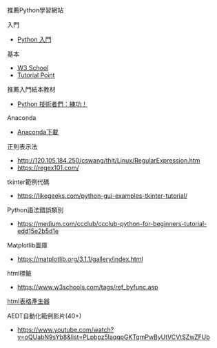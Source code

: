 推薦Python學習網站

入門
- [Python 入門](https://djangogirlstaipei.herokuapp.com/tutorials/python/?os=windows)

基本
- [W3 School](https://www.w3schools.com/python/)
- [Tutorial Point](https://www.tutorialspoint.com/python/index.htm)


推薦入門紙本教材 
- [Python 技術者們：練功！](https://www.books.com.tw/products/0010834816?gclid=EAIaIQobChMIv5TC35PM6QIVEK6WCh202AozEAQYASABEgIcxvD_BwE)

Anaconda
- [Anaconda下載](https://www.anaconda.com/products/individual)

正則表示法
- http://120.105.184.250/cswang/thit/Linux/RegularExpression.htm
- https://regex101.com/

tkinter範例代碼
- https://likegeeks.com/python-gui-examples-tkinter-tutorial/

Python語法錯誤類別
- https://medium.com/ccclub/ccclub-python-for-beginners-tutorial-edd15e2b5d1e

Matplotlib圖庫
- https://matplotlib.org/3.1.1/gallery/index.html

html標籤
- https://www.w3schools.com/tags/ref_byfunc.asp

[html表格產生器](https://www.tablesgenerator.com/html_tables#)

AEDT自動化範例影片(40+)
- https://www.youtube.com/watch?v=oQUabN9sYb8&list=PLpbpz5laqqpGKTqmPwByUtVCVtSZwZFUb


